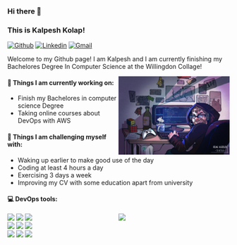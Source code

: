 ### Hi there 👋 
### This is Kalpesh Kolap!

[![Github](https://img.shields.io/badge/-Github-000?style=flat&logo=Github&logoColor=white)](https://github.com/kalpeshkolap/DevOps)
[![Linkedin](https://img.shields.io/badge/-LinkedIn-blue?style=flat&logo=Linkedin&logoColor=white)](https://www.linkedin.com/in/froldanzafra/)
[![Gmail](https://img.shields.io/badge/-Gmail-c14438?style=flat&logo=Gmail&logoColor=white)](mailto:kalpeshkolap96@gmail.com)

Welcome to my Github page! I am Kalpesh and I am currently finishing my Bachelores Degree In Computer Science at the Willingdon Collage!  

<img align="right" alt="img" src="https://github.com/FernandoRoldan93/FernandoRoldan93/blob/master/cover_image.jpg" width="50%" height="auto" />


#### 🌱 Things I am currently working on: 
- Finish my Bachelores in computer science Degree  
- Taking online courses about DevOps with AWS


#### :muscle: Things I am challenging myself with:
- Waking up earlier to make good use of the day
- Coding at least 4 hours a day
- Exercising 3 days a week
- Improving my CV with some education apart from university

#### :computer: DevOps tools: 
<p>
	<img width="50%" align="right" src="https://github-readme-stats.vercel.app/api?username=kalpeshkolap&show_icons=true&hide_border=true" />

<code><img width="10%" src="https://www.vectorlogo.zone/logos/jenkins/jenkins-ar21.svg"></code>
<code><img width="10%" src="https://www.vectorlogo.zone/logos/amazon_aws/amazon_aws-ar21.svg"></code>
<code><img width="8%" src="https://www.vectorlogo.zone/logos/docker/docker-ar21.svg"></code>
<br />
<code><img width="10%" src="https://www.vectorlogo.zone/logos/pocoo_flask/pocoo_flask-ar21.svg"></code>
<code><img width="10%" src="https://www.vectorlogo.zone/logos/mysql/mysql-ar21.svg"></code>
<code><img width="10%" src="https://www.vectorlogo.zone/logos/kubernetes/kubernetes-ar21.svg"></code>
<br />
<code><img width="10%" src="https://www.vectorlogo.zone/logos/nginx/nginx-ar21.svg"></code>
<code><img width="10%" src="https://www.vectorlogo.zone/logos/apache/apache-official.svg"></code>
<code><img width="10%" src="https://www.vectorlogo.zone/logos/git-scm/git-scm-ar21.svg"></code>
</p>


